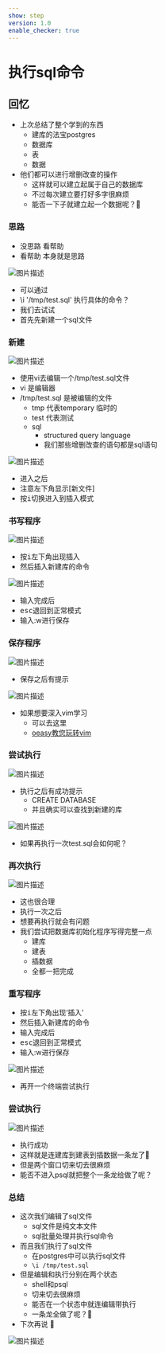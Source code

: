 ```yaml
---
show: step
version: 1.0
enable_checker: true
---
```


# 执行sql命令

## 回忆

- 上次总结了整个学到的东西
	- 建库的法宝postgres
	- 数据库
	- 表
	- 数据
- 他们都可以进行增删改查的操作
	- 这样就可以建立起属于自己的数据库
	- 不过每次建立要打好多字很麻烦
	- 能否一下子就建立起一个数据呢？🤔

### 思路

- 没思路 看帮助
- 看帮助 本身就是思路

![图片描述](https://doc.shiyanlou.com/courses/uid1190679-20220417-1650201563773)

- 可以通过
- \i '/tmp/test.sql' 执行具体的命令？
- 我们去试试
- 首先先新建一个sql文件

### 新建

![图片描述](https://doc.shiyanlou.com/courses/uid1190679-20220417-1650201672683)

- 使用vi去编辑一个/tmp/test.sql文件
- vi 是编辑器
- /tmp/test.sql 是被编辑的文件
	- tmp 代表temporary 临时的
	- test 代表测试
	- sql 
		- structured query language
		- 我们那些增删改查的语句都是sql语句

![图片描述](https://doc.shiyanlou.com/courses/uid1190679-20220417-1650201682354)

- 进入之后
- 注意左下角显示[新文件]
- 按<kbd>i</kbd>切换进入到插入模式

### 书写程序
![图片描述](https://doc.shiyanlou.com/courses/uid1190679-20220417-1650201682354)

- 按<kbd>i</kbd>左下角出现插入
- 然后插入新建库的命令

![图片描述](https://doc.shiyanlou.com/courses/uid1190679-20220417-1650202373558)

- 输入完成后
- <kbd>esc</kbd>退回到正常模式
- 输入:w进行保存

### 保存程序

![图片描述](https://doc.shiyanlou.com/courses/uid1190679-20220417-1650202441067)

- 保存之后有提示

![图片描述](https://doc.shiyanlou.com/courses/uid1190679-20220417-1650202469247)

- 如果想要深入vim学习
	- 可以去这里
	- [oeasy教您玩转vim](https://www.lanqiao.cn/courses/2840)

### 尝试执行

![图片描述](https://doc.shiyanlou.com/courses/uid1190679-20220721-1658382927122)

- 执行之后有成功提示
	- CREATE DATABASE
	- 并且确实可以查找到新建的库

![图片描述](https://doc.shiyanlou.com/courses/uid1190679-20220721-1658382964917)

- 如果再执行一次test.sql会如何呢？

### 再次执行

![图片描述](https://doc.shiyanlou.com/courses/uid1190679-20220721-1658383018863)

- 这也很合理
- 执行一次之后
- 想要再执行就会有问题
- 我们尝试把数据库初始化程序写得完整一点
	- 建库
	- 建表
	- 插数据
	- 全都一把完成

### 重写程序

- 按<kbd>i</kbd>左下角出现‘插入’
- 然后插入新建库的命令
- 输入完成后
- <kbd>esc</kbd>退回到正常模式
- 输入:w进行保存

![图片描述](https://doc.shiyanlou.com/courses/uid1190679-20220721-1658383359963)

- 再开一个终端尝试执行

### 尝试执行

![图片描述](https://doc.shiyanlou.com/courses/uid1190679-20220721-1658383589468)

- 执行成功
- 这样就是连建库到建表到插数据一条龙了🐲
- 但是两个窗口切来切去很麻烦
- 能否不进入psql就把整个一条龙给做了呢？


### 总结

- 这次我们编辑了sql文件
	- sql文件是纯文本文件
	- sql批量处理并执行sql命令
- 而且我们执行了sql文件	
	- 在postgres中可以执行sql文件
	- `\i /tmp/test.sql`
- 但是编辑和执行分别在两个状态
	- shell和psql
	- 切来切去很麻烦
	- 能否在一个状态中就连编辑带执行
	- 一条龙全做了呢？🤔 
- 下次再说 👋

![图片描述](https://doc.shiyanlou.com/courses/uid1190679-20220721-1658383948877)

